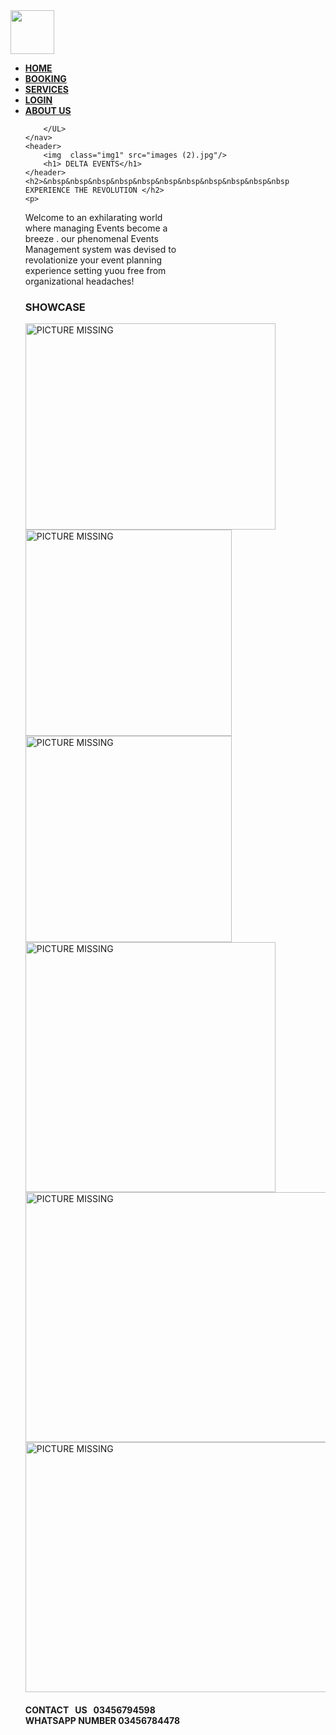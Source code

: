 <!DOCTYPE html>
<html lang="en">
<head>
    <meta charset="UTF-8">
    <meta name="viewport" content="width=device-width, initial-scale=1.0">
    <title>DELTA EVENTS</title>
    <link rel="stylesheet" href="del.css">
    <link rel="icon" href="Vector (2).png">
</head>
<body>
    <nav>
        <img src="Vector (3).png" height="70PX"/>
        <UL>
            <li > <a href="DELTA.HTML" ><b>HOME</b></a></li> 
            <li > <a href="booking.html" ><b>BOOKING</b></a></li> 
            <li> <a href="services.html" ><b>SERVICES</b></a></li> 
            <li> <a href="login.html" ><b>LOGIN</b></a></li> 
            <li> <a href="about us.html" ><b>ABOUT US</b></a></li> 
         
        </UL>  
    </nav>
    <header>
        <img  class="img1" src="images (2).jpg"/>
        <h1> DELTA EVENTS</h1>
    </header>
    <h2>&nbsp&nbsp&nbsp&nbsp&nbsp&nbsp&nbsp&nbsp&nbsp&nbsp&nbsp EXPERIENCE THE REVOLUTION </h2>
    <p>
Welcome to an exhilarating world <br/> where managing Events become a <br/>breeze . our phenomenal Events<br/> Management system was devised to<br/> revolationize your event planning <br/> experience setting yuou free from<br/> organizational headaches!
    </p>
    <h3>SHOWCASE</h3>
<div class="img-gallery">
    <img  src="images (1).jpg" alt="PICTURE MISSING" height="330px" width="400px">
    <img  src="images (3).jpg"alt="PICTURE MISSING"  height="330px">
    <img  src="images (4).jpg"alt="PICTURE MISSING"  height="330">
    <img  src="images (5).jpg" alt="PICTURE MISSING" height="400px">
    <img  src="images (6).jpg"alt="PICTURE MISSING"  height="400px" width="580px">
    <img  src="images (7).jpg" alt="PICTURE MISSING" height="400px" width="500px" height="">
   
</div>
<h4><WHATSAPP>CONTACT &nbsp US &nbsp 03456794598 &nbsp&nbsp&nbsp&nbsp&nbsp &nbsp&nbsp&nbsp&nbsp&nbsp&nbsp&nbsp&nbsp&nbsp&nbsp&nbsp&nbsp&nbsp&nbsp&nbsp&nbsp&nbsp&nbsp&nbsp&nbsp&nbsp&nbsp&nbsp&nbsp&nbsp&nbsp&nbsp&nbsp&nbsp&nbsp&nbsp&nbsp&nbsp&nbsp&nbsp&nbsp&nbsp&nbsp&nbsp&nbsp&nbsp&nbsp&nbsp&nbsp&nbsp&nbsp&nbsp&nbsp&nbsp&nbsp&nbsp&nbsp&nbsp&nbsp&nbsp&nbsp&nbsp&nbsp&nbsp&nbsp&nbsp&nbsp&nbsp&nbsp&nbsp WHATSAPP NUMBER 03456784478 </h4>
 
</body>
</html>

